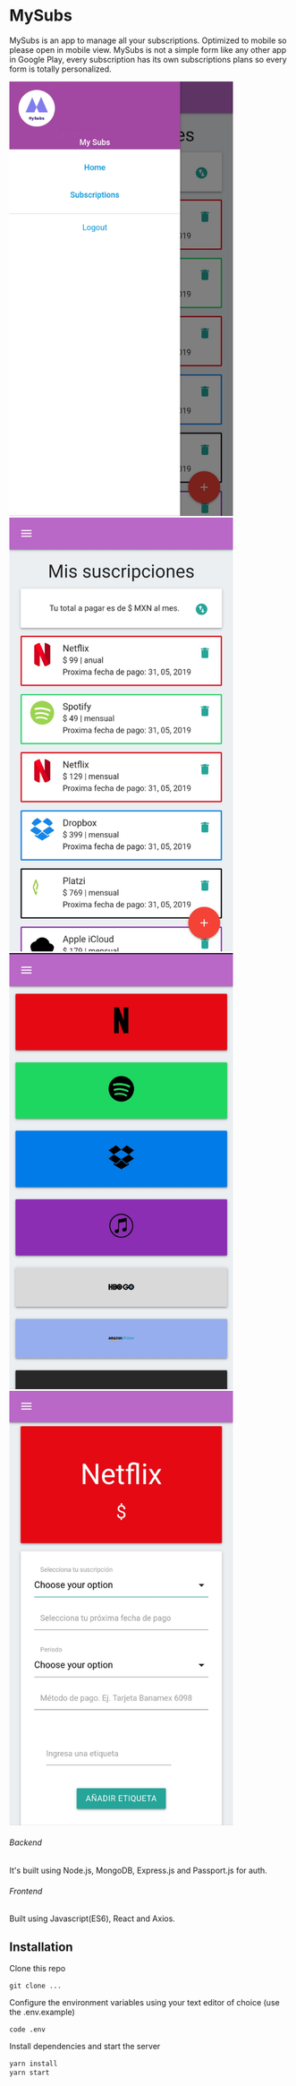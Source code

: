 # MySubs
MySubs is an app to manage all your subscriptions. Optimized to mobile so please open in mobile view.
MySubs is not a simple form like any other app in Google Play, every subscription has its own subscriptions plans so every form is totally personalized.

<img src="backend/public/images/resources/example1.png" width="400" /> 
<img src="backend/public/images/resources/example2.png" width="400" /> 
<img src="backend/public/images/resources/example3.png" width="400" /> 
<img src="backend/public/images/resources/example4.png" width="400" /> 

###### Backend

It's built using Node.js, MongoDB, Express.js and Passport.js for auth.

###### Frontend

Built using Javascript(ES6), React and Axios.

## Installation

Clone this repo

```
git clone ...

```

Configure the environment variables using your text editor of choice (use the .env.example)

```
code .env
```

Install dependencies and start the server

```
yarn install
yarn start
```



